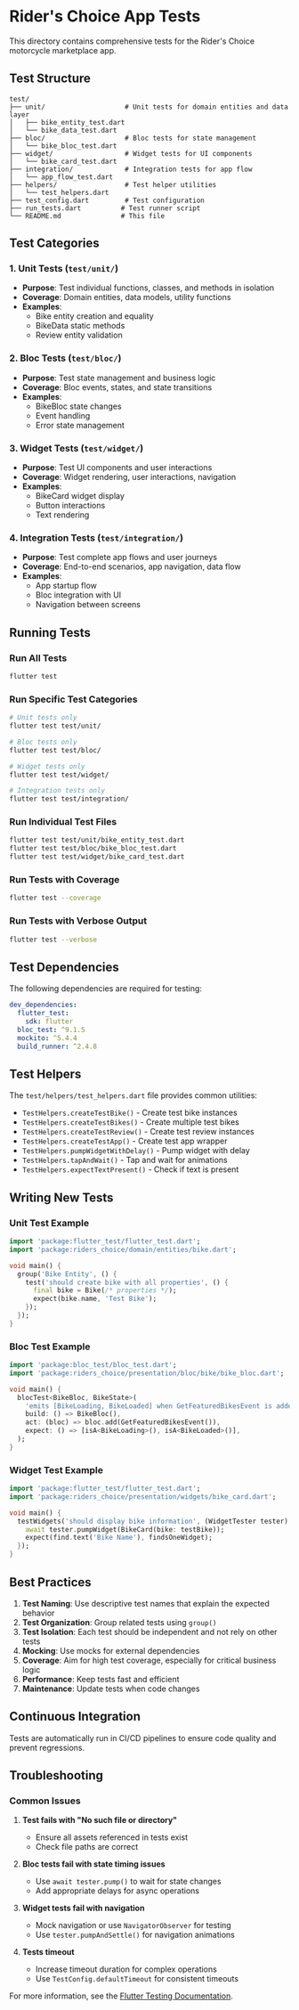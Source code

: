 # Rider's Choice App Tests

This directory contains comprehensive tests for the Rider's Choice motorcycle marketplace app.

## Test Structure

```
test/
├── unit/                    # Unit tests for domain entities and data layer
│   ├── bike_entity_test.dart
│   └── bike_data_test.dart
├── bloc/                    # Bloc tests for state management
│   └── bike_bloc_test.dart
├── widget/                  # Widget tests for UI components
│   └── bike_card_test.dart
├── integration/             # Integration tests for app flow
│   └── app_flow_test.dart
├── helpers/                 # Test helper utilities
│   └── test_helpers.dart
├── test_config.dart         # Test configuration
├── run_tests.dart          # Test runner script
└── README.md               # This file
```

## Test Categories

### 1. Unit Tests (`test/unit/`)
- **Purpose**: Test individual functions, classes, and methods in isolation
- **Coverage**: Domain entities, data models, utility functions
- **Examples**: 
  - Bike entity creation and equality
  - BikeData static methods
  - Review entity validation

### 2. Bloc Tests (`test/bloc/`)
- **Purpose**: Test state management and business logic
- **Coverage**: Bloc events, states, and state transitions
- **Examples**:
  - BikeBloc state changes
  - Event handling
  - Error state management

### 3. Widget Tests (`test/widget/`)
- **Purpose**: Test UI components and user interactions
- **Coverage**: Widget rendering, user interactions, navigation
- **Examples**:
  - BikeCard widget display
  - Button interactions
  - Text rendering

### 4. Integration Tests (`test/integration/`)
- **Purpose**: Test complete app flows and user journeys
- **Coverage**: End-to-end scenarios, app navigation, data flow
- **Examples**:
  - App startup flow
  - Bloc integration with UI
  - Navigation between screens

## Running Tests

### Run All Tests
```bash
flutter test
```

### Run Specific Test Categories
```bash
# Unit tests only
flutter test test/unit/

# Bloc tests only
flutter test test/bloc/

# Widget tests only
flutter test test/widget/

# Integration tests only
flutter test test/integration/
```

### Run Individual Test Files
```bash
flutter test test/unit/bike_entity_test.dart
flutter test test/bloc/bike_bloc_test.dart
flutter test test/widget/bike_card_test.dart
```

### Run Tests with Coverage
```bash
flutter test --coverage
```

### Run Tests with Verbose Output
```bash
flutter test --verbose
```

## Test Dependencies

The following dependencies are required for testing:

```yaml
dev_dependencies:
  flutter_test:
    sdk: flutter
  bloc_test: ^9.1.5
  mockito: ^5.4.4
  build_runner: ^2.4.8
```

## Test Helpers

The `test/helpers/test_helpers.dart` file provides common utilities:

- `TestHelpers.createTestBike()` - Create test bike instances
- `TestHelpers.createTestBikes()` - Create multiple test bikes
- `TestHelpers.createTestReview()` - Create test review instances
- `TestHelpers.createTestApp()` - Create test app wrapper
- `TestHelpers.pumpWidgetWithDelay()` - Pump widget with delay
- `TestHelpers.tapAndWait()` - Tap and wait for animations
- `TestHelpers.expectTextPresent()` - Check if text is present

## Writing New Tests

### Unit Test Example
```dart
import 'package:flutter_test/flutter_test.dart';
import 'package:riders_choice/domain/entities/bike.dart';

void main() {
  group('Bike Entity', () {
    test('should create bike with all properties', () {
      final bike = Bike(/* properties */);
      expect(bike.name, 'Test Bike');
    });
  });
}
```

### Bloc Test Example
```dart
import 'package:bloc_test/bloc_test.dart';
import 'package:riders_choice/presentation/bloc/bike/bike_bloc.dart';

void main() {
  blocTest<BikeBloc, BikeState>(
    'emits [BikeLoading, BikeLoaded] when GetFeaturedBikesEvent is added',
    build: () => BikeBloc(),
    act: (bloc) => bloc.add(GetFeaturedBikesEvent()),
    expect: () => [isA<BikeLoading>(), isA<BikeLoaded>()],
  );
}
```

### Widget Test Example
```dart
import 'package:flutter_test/flutter_test.dart';
import 'package:riders_choice/presentation/widgets/bike_card.dart';

void main() {
  testWidgets('should display bike information', (WidgetTester tester) async {
    await tester.pumpWidget(BikeCard(bike: testBike));
    expect(find.text('Bike Name'), findsOneWidget);
  });
}
```

## Best Practices

1. **Test Naming**: Use descriptive test names that explain the expected behavior
2. **Test Organization**: Group related tests using `group()`
3. **Test Isolation**: Each test should be independent and not rely on other tests
4. **Mocking**: Use mocks for external dependencies
5. **Coverage**: Aim for high test coverage, especially for critical business logic
6. **Performance**: Keep tests fast and efficient
7. **Maintenance**: Update tests when code changes

## Continuous Integration

Tests are automatically run in CI/CD pipelines to ensure code quality and prevent regressions.

## Troubleshooting

### Common Issues

1. **Test fails with "No such file or directory"**
   - Ensure all assets referenced in tests exist
   - Check file paths are correct

2. **Bloc tests fail with state timing issues**
   - Use `await tester.pump()` to wait for state changes
   - Add appropriate delays for async operations

3. **Widget tests fail with navigation**
   - Mock navigation or use `NavigatorObserver` for testing
   - Use `tester.pumpAndSettle()` for navigation animations

4. **Tests timeout**
   - Increase timeout duration for complex operations
   - Use `TestConfig.defaultTimeout` for consistent timeouts

For more information, see the [Flutter Testing Documentation](https://docs.flutter.dev/testing). 